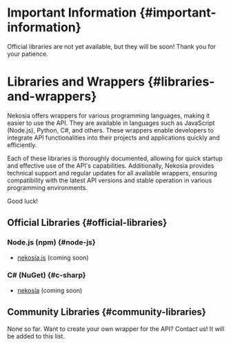 [//]: # (Title: Libraries - Nekosia Docs)
[//]: # (Description: Documentation for Nekosia API libraries and wrappers. Learn about the available libraries and how to use them to integrate Nekosia API into your projects.)
[//]: # (Tags: nekosia, libraries, wrappers, api, nekosia wrappers, nekosia node.js, nekosia npm, nekosia wrappers)
[//]: # (Canonical: wrappers)
[//]: # (Creation date: 2024-07-28)
[//]: # (Last update: 2024-07-28)
[//]: # (Contributors: Sefinek)

# Important Information {#important-information}
Official libraries are not yet available, but they will be soon! Thank you for your patience.

# Libraries and Wrappers {#libraries-and-wrappers}
Nekosia offers wrappers for various programming languages, making it easier to use the API.
They are available in languages such as JavaScript (Node.js), Python, C#, and others.
These wrappers enable developers to integrate API functionalities into their projects and applications quickly and efficiently.

Each of these libraries is thoroughly documented, allowing for quick startup and effective use of the API's capabilities.
Additionally, Nekosia provides technical support and regular updates for all available wrappers, ensuring compatibility with the latest API versions and stable operation in various programming environments.

Good luck!

## Official Libraries {#official-libraries}
### Node.js (npm) {#node-js}
- [nekosia.js](https://nekosia.cat) (coming soon)

### C# (NuGet) {#c-sharp}
- [nekosia](https://nekosia.cat) (coming soon)

## Community Libraries {#community-libraries}
None so far. Want to create your own wrapper for the API? Contact us! It will be added to this list.